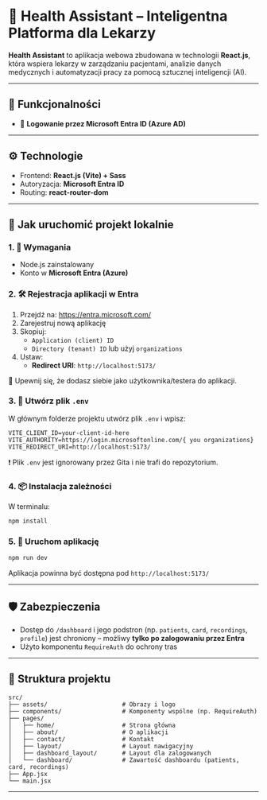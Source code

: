 # 🏥 Health Assistant – Inteligentna Platforma dla Lekarzy

**Health Assistant** to aplikacja webowa zbudowana w technologii **React.js**, która wspiera lekarzy w zarządzaniu pacjentami,
analizie danych medycznych i automatyzacji pracy za pomocą sztucznej inteligencji (AI).

---

## 🧠 Funkcjonalności

- 🔐 **Logowanie przez Microsoft Entra ID (Azure AD)**


---

## ⚙️ Technologie

- Frontend: **React.js (Vite) + Sass**
- Autoryzacja: **Microsoft Entra ID**
- Routing: **react-router-dom**

---

## 🚀 Jak uruchomić projekt lokalnie

### 1. 🔧 Wymagania
- Node.js zainstalowany
- Konto w **Microsoft Entra (Azure)**

### 2. 🛠️ Rejestracja aplikacji w Entra

1. Przejdź na: https://entra.microsoft.com/
2. Zarejestruj nową aplikację
3. Skopiuj:
   - `Application (client) ID`
   - `Directory (tenant) ID` lub użyj `organizations`
4. Ustaw:
   - **Redirect URI**: `http://localhost:5173/`

📌 Upewnij się, że dodasz siebie jako użytkownika/testera do aplikacji.

### 3. 🔐 Utwórz plik `.env`

W głównym folderze projektu utwórz plik `.env` i wpisz:

```
VITE_CLIENT_ID=your-client-id-here
VITE_AUTHORITY=https://login.microsoftonline.com/{ you organizations}
VITE_REDIRECT_URI=http://localhost:5173/
```

❗ Plik `.env` jest ignorowany przez Gita i nie trafi do repozytorium.

### 4. 📦 Instalacja zależności

W terminalu:

```bash
npm install
```

### 5. 🧪 Uruchom aplikację

```bash
npm run dev
```

Aplikacja powinna być dostępna pod `http://localhost:5173/`

---

## 🛡️ Zabezpieczenia

- Dostęp do `/dashboard` i jego podstron (np. `patients`, `card`, `recordings`, `profile`) jest chroniony – możliwy **tylko po zalogowaniu przez Entra**
- Użyto komponentu `RequireAuth` do ochrony tras

---

## 📁 Struktura projektu

```
src/
├── assets/                     # Obrazy i logo
├── components/                 # Komponenty wspólne (np. RequireAuth)
├── pages/
│   ├── home/                   # Strona główna
│   ├── about/                  # O aplikacji
│   ├── contact/                # Kontakt
│   ├── layout/                 # Layout nawigacyjny
│   ├── dashboard_layout/       # Layout dla zalogowanych
│   └── dashboard/              # Zawartość dashboardu (patients, card, recordings)
├── App.jsx
└── main.jsx
```

---
